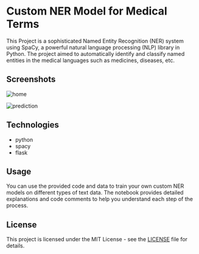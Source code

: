 # Custom NER Model for Medical Terms

This Project is a sophisticated Named Entity Recognition (NER) system using SpaCy, a powerful natural language processing (NLP) library in Python. The project aimed to automatically identify and classify named entities in the medical languages such as medicines, diseases, etc.

## Screenshots

![home](https://github.com/devesht21/images-in-readme/assets/87495893/dd228fad-1dec-4ac3-94df-21b343ded24d)

![prediction](https://github.com/devesht21/images-in-readme/assets/87495893/0e3c2759-1cfe-4732-b0f1-0cf672768709)

## Technologies

- python
- spacy
- flask

## Usage

You can use the provided code and data to train your own custom NER models on different types of text data. The notebook provides detailed explanations and code comments to help you understand each step of the process.

## License

This project is licensed under the MIT License - see the [LICENSE](https://choosealicense.com/licenses/mit/) file for details.
